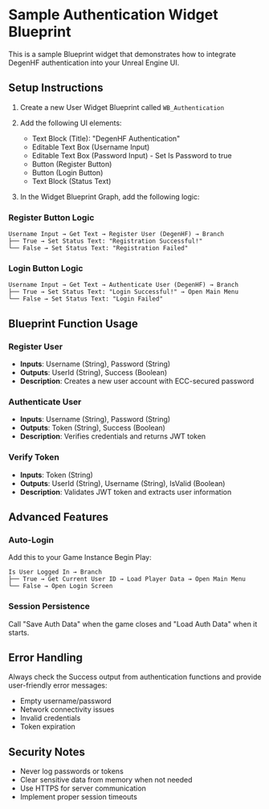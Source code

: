 # Sample Authentication Widget Blueprint

This is a sample Blueprint widget that demonstrates how to integrate DegenHF authentication into your Unreal Engine UI.

## Setup Instructions

1. Create a new User Widget Blueprint called `WB_Authentication`
2. Add the following UI elements:
   - Text Block (Title): "DegenHF Authentication"
   - Editable Text Box (Username Input)
   - Editable Text Box (Password Input) - Set Is Password to true
   - Button (Register Button)
   - Button (Login Button)
   - Text Block (Status Text)

3. In the Widget Blueprint Graph, add the following logic:

### Register Button Logic
```
Username Input → Get Text → Register User (DegenHF) → Branch
├── True → Set Status Text: "Registration Successful!"
└── False → Set Status Text: "Registration Failed"
```

### Login Button Logic
```
Username Input → Get Text → Authenticate User (DegenHF) → Branch
├── True → Set Status Text: "Login Successful!" → Open Main Menu
└── False → Set Status Text: "Login Failed"
```

## Blueprint Function Usage

### Register User
- **Inputs**: Username (String), Password (String)
- **Outputs**: UserId (String), Success (Boolean)
- **Description**: Creates a new user account with ECC-secured password

### Authenticate User
- **Inputs**: Username (String), Password (String)
- **Outputs**: Token (String), Success (Boolean)
- **Description**: Verifies credentials and returns JWT token

### Verify Token
- **Inputs**: Token (String)
- **Outputs**: UserId (String), Username (String), IsValid (Boolean)
- **Description**: Validates JWT token and extracts user information

## Advanced Features

### Auto-Login
Add this to your Game Instance Begin Play:
```
Is User Logged In → Branch
├── True → Get Current User ID → Load Player Data → Open Main Menu
└── False → Open Login Screen
```

### Session Persistence
Call "Save Auth Data" when the game closes and "Load Auth Data" when it starts.

## Error Handling

Always check the Success output from authentication functions and provide user-friendly error messages:

- Empty username/password
- Network connectivity issues
- Invalid credentials
- Token expiration

## Security Notes

- Never log passwords or tokens
- Clear sensitive data from memory when not needed
- Use HTTPS for server communication
- Implement proper session timeouts
